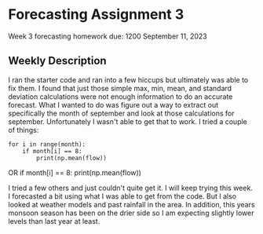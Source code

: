 # Forecasting Assignment 3

Week 3 forecasting homework due: 1200 September 11, 2023

## Weekly Description

I ran the starter code and ran into a few hiccups but ultimately was able to fix them. I found that just those simple max, min, mean, and standard deviation calculations were not enough information to do an accurate forecast. What I wanted to do was figure out a way to extract out specifically the month of september and look at those calculations for september. Unfortunately I wasn't able to get that to work. I tried a couple of things:

    for i in range(month):
        if month[i] == 8:
            print(np.mean(flow))
OR
    if month[i] == 8:
        print(np.mean(flow))

I tried a few others and just couldn't quite get it. I will keep trying this week. I forecasted a bit using what I was able to get from the code. But I also looked at weather models and past rainfall in the area. In addition, this years monsoon season has been on the drier side so I am expecting slightly lower levels than last year at least. 